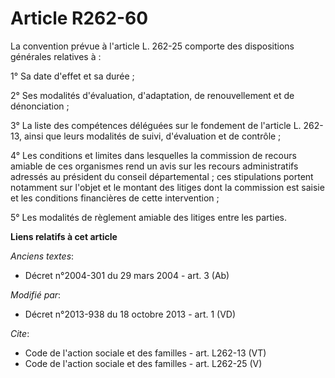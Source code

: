 # Article R262-60

La convention prévue à l'article L. 262-25 comporte des dispositions générales relatives à : 

1° Sa date d'effet et sa durée ; 

2° Ses modalités d'évaluation, d'adaptation, de renouvellement et de dénonciation ; 

3° La liste des compétences déléguées sur le fondement de l'article L. 262-13, ainsi que leurs modalités de suivi,
d'évaluation et de contrôle ; 

4° Les conditions et limites dans lesquelles la commission de recours amiable de ces organismes rend un avis sur les recours
administratifs adressés au président du conseil départemental ; ces stipulations portent notamment sur l'objet et le montant
des litiges dont la commission est saisie et les conditions financières de cette intervention ; 

5° Les modalités de règlement amiable des litiges entre les parties.

**Liens relatifs à cet article**

_Anciens textes_:

  - Décret n°2004-301 du 29 mars 2004 - art. 3 (Ab)

_Modifié par_:

  - Décret n°2013-938 du 18 octobre 2013 - art. 1 (VD)

_Cite_:

  - Code de l'action sociale et des familles - art. L262-13 (VT)
  - Code de l'action sociale et des familles - art. L262-25 (V)
